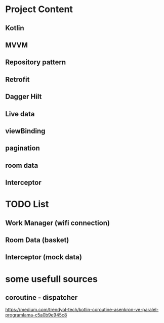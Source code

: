 # Project Content
## Kotlin
## MVVM
## Repository pattern
## Retrofit
## Dagger Hilt
## Live data
## viewBinding
## pagination
## room data
## Interceptor


# TODO List
## Work Manager (wifi connection)
## Room Data (basket)
## Interceptor (mock data)


# some usefull sources
## coroutine - dispatcher
https://medium.com/trendyol-tech/kotlin-coroutine-asenkron-ve-paralel-programlama-c5a0b9e945c8
